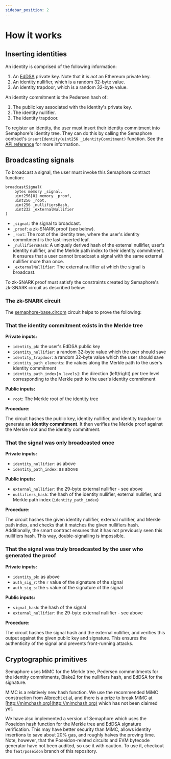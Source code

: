 ```yaml
---
sidebar_position: 2
---
```


# How it works

## Inserting identities

An identity is comprised of the following information:

1. An [EdDSA](https://en.wikipedia.org/wiki/EdDSA) private key. Note that it is
   _not_ an Ethereum private key.
2. An identity nullifier, which is a random 32-byte value.
3. An identity trapdoor, which is a random 32-byte value.

An identity commitment is the Pedersen hash of:

1. The public key associated with the identity's private key.
2. The identity nullifier.
3. The identity trapdoor.

To register an identity, the user must insert their identity commitment into
Semaphore's identity tree. They can do this by calling the Semaphore contract's
`insertIdentity(uint256 _identityCommitment)` function. See the [API
reference](./contract-api) for more information.

## Broadcasting signals

To broadcast a signal, the user must invoke this Semaphore contract function:

```
broadcastSignal(
    bytes memory _signal,
    uint256[8] memory _proof,
    uint256 _root,
    uint256 _nullifiersHash,
    uint232 _externalNullifier
)
```

-   `_signal`: the signal to broadcast.
-   `_proof`: a zk-SNARK proof (see below).
-   `_root`: The root of the identity tree, where the user's identity commitment
    is the last-inserted leaf.
-   `_nullifiersHash`: A uniquely derived hash of the external nullifier, user's
    identity nullifier, and the Merkle path index to their identity commitment.
    It ensures that a user cannot broadcast a signal with the same external
    nullifier more than once.
-   `_externalNullifier`: The external nullifier at which the signal is
    broadcast.

To zk-SNARK proof must satisfy the constraints created by Semaphore's zk-SNARK
circuit as described below:

### The zk-SNARK circuit

The
[semaphore-base.circom](https://github.com/appliedzkp/semaphore/blob/master/circuits/circom/semaphore-base.circom)
circuit helps to prove the following:

### That the identity commitment exists in the Merkle tree

**Private inputs:**

-   `identity_pk`: the user's EdDSA public key
-   `identity_nullifier`: a random 32-byte value which the user should save
-   `identity_trapdoor`: a random 32-byte value which the user should save
-   `identity_path_elements`: the values along the Merkle path to the
    user's identity commitment
-   `identity_path_index[n_levels]`: the direction (left/right) per tree level
    corresponding to the Merkle path to the user's identity commitment

**Public inputs:**

-   `root`: The Merkle root of the identity tree

**Procedure:**

The circuit hashes the public key, identity nullifier, and identity trapdoor to
generate an **identity commitment**. It then verifies the Merkle proof against
the Merkle root and the identity commitment.

### That the signal was only broadcasted once

**Private inputs:**

-   `identity_nullifier`: as above
-   `identity_path_index`: as above

**Public inputs:**

-   `external_nullifier`: the 29-byte external nullifier - see above
-   `nullifiers_hash`: the hash of the identity nullifier, external nullifier,
    and Merkle path index (`identity_path_index`)

**Procedure:**

The circuit hashes the given identity nullifier, external nullifier, and Merkle
path index, and checks that it matches the given nullifiers hash. Additionally,
the smart contract ensures that it has not previously seen this nullifiers
hash. This way, double-signalling is impossible.

### That the signal was truly broadcasted by the user who generated the proof

**Private inputs:**

-   `identity_pk`: as above
-   `auth_sig_r`: the `r` value of the signature of the signal
-   `auth_sig_s`: the `s` value of the signature of the signal

**Public inputs:**

-   `signal_hash`: the hash of the signal
-   `external_nullifier`: the 29-byte external nullifier - see above

**Procedure:**

The circuit hashes the signal hash and the external nullifier, and verifies
this output against the given public key and signature. This ensures the
authenticity of the signal and prevents front-running attacks.

## Cryptographic primitives

Semaphore uses MiMC for the Merkle tree, Pedersen commmitments for the identity
commitments, Blake2 for the nullifiers hash, and EdDSA for the signature.

MiMC is a relatively new hash function. We use the recommended MiMC
construction from [Albrecht et al](https://eprint.iacr.org/2016/492.pdf), and
there is a prize to break MiMC at [http://mimchash.org](http://mimchash.org)
which has not been claimed yet.

We have also implemented a version of Semaphore which uses the Poseidon hash
function for the Merkle tree and EdDSA signature verification. This may have
better security than MiMC, allows identity insertions to save about 20% gas,
and roughly halves the proving time. Note, however, that the Poseidon-related
circuits and EVM bytecode generator have not been audited, so use it with
caution. To use it, checkout the `feat/poseidon` branch of this repository.
